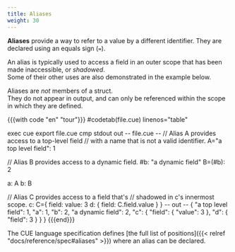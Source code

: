 ```yaml
---
title: Aliases
weight: 30
---
```


**Aliases** provide a way to refer to a value by a different identifier.
They are declared using an equals sign (`=`).

An alias is typically used to access a field in an outer scope that has been
made inaccessible, or *shadowed*.\
Some of their other uses are also demonstrated in the example below.

Aliases are *not* members of a struct.\
They do not appear in output, and can only be referenced within the scope in
which they are defined.

{{{with code "en" "tour"}}}
#codetab(file.cue) linenos="table"

exec cue export file.cue
cmp stdout out
-- file.cue --
// Alias A provides access to a top-level field
// with a name that is not a valid identifier.
A="a top level field": 1

// Alias B provides access to a dynamic field.
#b:     "a dynamic field"
B=(#b): 2

a: A
b: B

// Alias C provides access to a field that's
// shadowed in c's innermost scope.
c: C={
	field: value: 3
	d: {
		field: C.field.value
	}
}
-- out --
{
    "a top level field": 1,
    "a": 1,
    "b": 2,
    "a dynamic field": 2,
    "c": {
        "field": {
            "value": 3
        },
        "d": {
            "field": 3
        }
    }
}
{{{end}}}

The CUE language specification defines
[the full list of positions]({{< relref "docs/reference/spec#aliases" >}})
where an alias can be declared.
